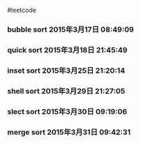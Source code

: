 #leetcode
### bubble sort 2015年3月17日 08:49:09
### quick sort 2015年3月18日 21:45:49
### inset sort 2015年3月25日 21:20:14
### shell sort 2015年3月29日 21:27:05
### slect sort 2015年3月30日 09:19:06
### merge sort 2015年3月31日 09:42:31